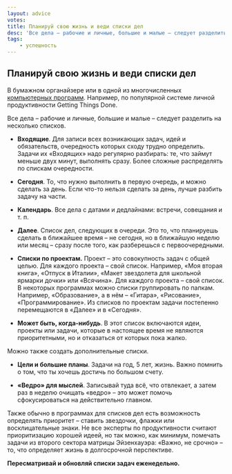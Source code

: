 ```yaml
---
layout: advice
votes:
title: Планируй свою жизнь и веди списки дел
desc: 'Все дела – рабочие и личные, большие и малые – следует разделить на несколько списков: «Входящие», «Сегодня», «Календарь», «Далее», списки по проектам, «Может быть, когда-нибудь».'
tags:
    - успешность
---
```


## Планируй свою жизнь и веди списки дел

В бумажном органайзере или в одной из многочисленных [компьютерных программ](https://support.microsoft.com/en-us/office/add-steps-importance-notes-tags-and-categories-to-your-tasks-bf9fdff6-f85f-4e03-9534-c587eb32515c). Например, по популярной системе личной продуктивности Getting Things Done.

Все дела – рабочие и личные, большие и малые – следует разделить на несколько списков.

- **Входящие**. Для записи всех возникающих задач, идей и обязательств, очередность которых сходу трудно определить. Задачи их «Входящих» надо регулярно разбирать: те, что займут меньше двух минут, выполнять сразу. Более сложные распределять по спискам очередности.

- **Сегодня**. То, что нужно выполнить в первую очередь, и можно сделать за день. Если что-то нельзя сделать за день, лучше разбить задачу на части.

- **Календарь**. Все дела с датами и дедлайнами: встречи, совещания и т. п.

- **Далее**. Список дел, следующих в очереди. Это то, что планируешь сделать в ближайшее время – не сегодня, но в ближайшую неделю или месяц – сразу после того, как разберешься с первоочередными.

- **Списки по проектам.** Проект – это совокупность задач с общей целью. Для каждого проекта – свой список. Например, «Моя вторая книга», «Отпуск в Италии», «Макет звездолета для школьной ярмарки дочки» или «Всячина». Для каждого проекта – свой список. В некоторых программах можно списки группировать по папкам. Например, «Образование», а в нём – «Гитара», «Рисование», «Программирование». Из списков по проектам задачи постепенно перемещаются в «Далее» и в «Сегодня».

- **Может быть, когда-нибудь**. В этот список включаются идеи, проекты или задачи, которые в настоящее время не являются приоритетными, но и отказаться от которых пока жалко.

Можно также создать дополнительные списки.

- **Цели и большие планы**. Задачи на год, 5 лет, жизнь. Важно помнить о том, что ты хочешь достичь по большом счету.

- **«Ведро» для мыслей**. Записывай туда всё, что отвлекает, а затем раз в неделю очищать «ведро» – это может помочь сфокусироваться на действительно главном.

Также обычно в программах для списков дел есть возможность определять приоритет – ставить звездочки, флажки или восклицательные знаки. Не все эксперты по продуктивности считают приоритизацию хорошей идеей, но так можно, как минимум, помечать задачи из второго сектора матрицы Эйзенхауэра: «Важно, не срочно» – то, что определяет жизнь в долгосрочной перспективе.

**Пересматривай и обновляй списки задач еженедельно.**
